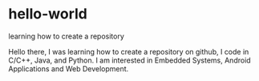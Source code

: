 # hello-world
learning how to create a repository

Hello there, I was learning how to create a repository on github,
I code in C/C++, Java, and Python.
I am interested in Embedded Systems, Android Applications and Web Development.
